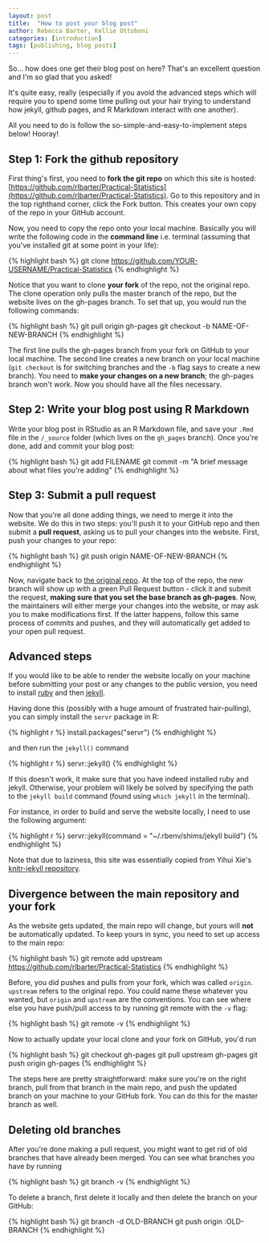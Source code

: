 ```yaml
---
layout: post
title:  "How to post your blog post"
author: Rebecca Barter, Kellie Ottoboni
categories: [introduction]
tags: [publishing, blog posts]
---
```




So... how does one get their blog post on here? That's an excellent question and I'm so glad that you asked! 

It's quite easy, really (especially if you avoid the advanced steps which will require you to spend some time pulling out your hair trying to understand how jekyll, github pages, and R Markdown interact with one another).

All you need to do is follow the so-simple-and-easy-to-implement steps below! Hooray!




## Step 1: Fork the github repository

First thing's first, you need to **fork the git repo** on which this site is hosted: [https://github.com/rlbarter/Practical-Statistics](https://github.com/rlbarter/Practical-Statistics).
Go to this repository and in the top righthand corner, click the Fork button.
This creates your own copy of the repo in your GitHub account.

Now, you need to copy the repo onto your local machine.
Basically you will write the following code in the **command line** i.e. terminal (assuming that you've installed git at some point in your life):



{% highlight bash %}
git clone https://github.com/YOUR-USERNAME/Practical-Statistics
{% endhighlight %}

Notice that you want to clone **your fork** of the repo, not the original repo.
The clone operation only pulls the master branch of the repo, but the website lives on the gh-pages branch.
To set that up, you would run the following commands:


{% highlight bash %}
git pull origin gh-pages
git checkout -b NAME-OF-NEW-BRANCH
{% endhighlight %}
  
The first line pulls the gh-pages branch from your fork on GitHub to your local machine.
The second line creates a new branch on your local machine (`git checkout` is for switching branches and the `-b` flag says to create a new branch).
You need to **make your changes on a new branch**; the gh-pages branch won't work.
Now you should have all the files necessary.

## Step 2: Write your blog post using R Markdown

Write your blog post in RStudio as an R Markdown file, and save your `.Rmd` file in the `/_source` folder (which lives on the `gh_pages` branch).
Once you're done, add and commit your blog post:


{% highlight bash %}
git add FILENAME
git commit -m "A brief message about what files you're adding"
{% endhighlight %}

## Step 3: Submit a pull request

Now that you're all done adding things, we need to merge it into the website.
We do this in two steps: you'll push it to your GitHub repo and then submit a **pull request**, asking us to pull your changes into the website.
First, push your changes to your repo:


{% highlight bash %}
git push origin NAME-OF-NEW-BRANCH
{% endhighlight %}

Now, navigate back to [the original repo](https://github.com/rlbarter/Practical-Statistics).
At the top of the repo, the new branch will show up with a green Pull Request button - click it and submit the request, **making sure that you set the base branch as gh-pages**.
Now, the maintainers will either merge your changes into the website, or may ask you to make modifications first.
If the latter happens, follow this same process of commits and pushes, and they will automatically get added to your open pull request.

## Advanced steps

If you would like to be able to render the website locally on your machine before submitting your post or any changes to the public version, you need to install [ruby](https://www.ruby-lang.org/en/downloads/) and then [jekyll](https://jekyllrb.com/docs/installation/). 

Having done this (possibly with a huge amount of frustrated hair-pulling), you can simply install the `servr` package in R:


{% highlight r %}
install.packages("servr")
{% endhighlight %}

and then run the `jekyll()` command


{% highlight r %}
servr::jekyll()
{% endhighlight %}

If this doesn't work, it make sure that you have indeed installed ruby and jekyll. Otherwise, your problem will likely be solved by specifying the path to the `jekyll build` command (found using `which jekyll` in the terminal).

For instance, in order to build and serve the website locally, I need to use the following argument:


{% highlight r %}
servr::jekyll(command = "~/.rbenv/shims/jekyll build")
{% endhighlight %}


Note that due to laziness, this site was essentially copied from Yihui Xie's [knitr-jekyll repository](https://github.com/yihui/knitr-jekyll).

## Divergence between the main repository and your fork

As the website gets updated, the main repo will change, but yours will **not** be automatically updated.
To keep yours in sync, you need to set up access to the main repo:


{% highlight bash %}
git remote add upstream https://github.com/rlbarter/Practical-Statistics
{% endhighlight %}

Before, you did pushes and pulls from your fork, which was called `origin`.
`upstream` refers to the original repo.
You could name these whatever you wanted, but `origin` and `upstream` are the conventions.
You can see where else you have push/pull access to by running git remote with the `-v` flag:


{% highlight bash %}
git remote -v
{% endhighlight %}

Now to actually update your local clone and your fork on GitHub, you'd run


{% highlight bash %}
git checkout gh-pages
git pull upstream gh-pages
git push origin gh-pages
{% endhighlight %}

The steps here are pretty straightforward: make sure you're on the right branch, pull from that branch in the main repo, and push the updated branch on your machine to your GitHub fork.
You can do this for the master branch as well.

## Deleting old branches

After you're done making a pull request, you might want to get rid of old branches that have already been merged.
You can see what branches you have by running


{% highlight bash %}
git branch -v
{% endhighlight %}

To delete a branch, first delete it locally and then delete the branch on your GitHub:


{% highlight bash %}
git branch -d OLD-BRANCH
git push origin :OLD-BRANCH
{% endhighlight %}

